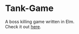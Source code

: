 # Tank-Game

A boss killing game written in Elm. \
Check it out [here](https://48thflame.github.io/Tank-Game/). 

